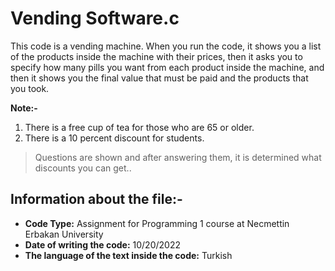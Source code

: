 # Vending Software.c
This code is a vending machine. When you run the code, it shows you a list of the products inside the machine with their prices, then it asks you to specify how many pills you want from each product inside the machine, and then it shows you the final value that must be paid and the products that you took.

**Note:-**
1. There is a free cup of tea for those who are 65 or older.
2. There is a 10 percent discount for students.
> Questions are shown and after answering them, it is determined what discounts you can get..

## Information about the file:-
- **Code Type:** Assignment for Programming 1 course at Necmettin Erbakan University
- **Date of writing the code:** 10/20/2022
- **The language of the text inside the code:** Turkish
